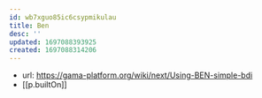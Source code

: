 ```yaml
---
id: wb7xguo85ic6csypmikulau
title: Ben
desc: ''
updated: 1697088393925
created: 1697088314206
---
```


- url: https://gama-platform.org/wiki/next/Using-BEN-simple-bdi
- [[p.builtOn]] 